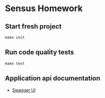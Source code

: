 # Sensus Homework

## Start fresh project

```shell
make init
```

## Run code quality tests

```shell
make test
```

## Application api documentation


* [Swagger UI](http://localhost/api/doc)
